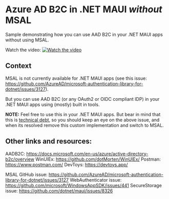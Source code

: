 # Azure AD  B2C in .NET MAUI *without* MSAL
Sample demonstrating how you can use AAD B2C in your .NET MAUI apps without using MSAL.

Watch the video:
<a href="http://www.youtube.com/watch?feature=player_embedded&v=gQoqg4P-uJ0" target="_blank">
 <img src="http://img.youtube.com/vi/gQoqg4P-uJ0/hqdefault.jpg" alt="Watch the video" />
</a>
## Context

MSAL is not currently available for .NET MAUI apps (see this issue: https://github.com/AzureAD/microsoft-authentication-library-for-dotnet/issues/3127).

But you can use AAD B2C (or any OAuth2 or OIDC compliant IDP) in your .NET MAUI apps using (mostly) built in tools.

**NOTE:** Feel free to use this in your .NET MAUI apps. But bear in mind that this is [technical debt](https://www.youtube.com/watch?v=ASVD4YIOgpU&t=0s), so you should keep an eye on the above issue, and when its resolved remove this custom implementation and switch to MSAL.

## Other links and resources:
AADB2C: https://docs.microsoft.com/en-us/azure/active-directory-b2c/overview
WinUIEx: https://github.com/dotMorten/WinUIEx/
Postman: https://www.postman.com/
DevToys: https://devtoys.app/

MSAL GitHub issue: https://github.com/AzureAD/microsoft-authentication-library-for-dotnet/issues/3127
WebAuthenticator issue: https://github.com/microsoft/WindowsAppSDK/issues/441
SecureStorage issue: https://github.com/dotnet/maui/issues/8326
